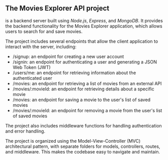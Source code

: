 ## The Movies Explorer API project 
is a backend server built using *Node.js*, *Express*, and *MongoDB*. It provides the backend functionality for the Movies Explorer application, which allows users to search for and save movies.

The project includes several endpoints that allow the client application to interact with the server, including:

* /signup: an endpoint for creating a new user account
* /signin: an endpoint for authenticating a user and generating a JSON Web Token (JWT)
* /users/me: an endpoint for retrieving information about the authenticated user
* /movies: an endpoint for retrieving a list of movies from an external API
* /movies/:movieId: an endpoint for retrieving details about a specific movie
* /movies: an endpoint for saving a movie to the user's list of saved movies
* /movies/:movieId: an endpoint for removing a movie from the user's list of saved movies

The project also includes middleware functions for handling authentication and error handling.

The project is organized using the Model-View-Controller (MVC) architectural pattern, with separate folders for models, controllers, routes, and middleware. This makes the codebase easy to navigate and maintain.

